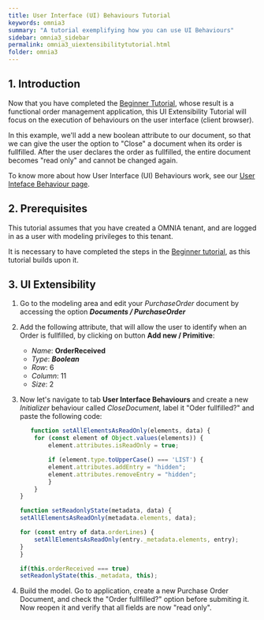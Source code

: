 ```yaml
---
title: User Interface (UI) Behaviours Tutorial
keywords: omnia3
summary: "A tutorial exemplifying how you can use UI Behaviours"
sidebar: omnia3_sidebar
permalink: omnia3_uiextensibilitytutorial.html
folder: omnia3
---
```



## 1. Introduction

Now that you have completed the [Beginner Tutorial](https://docs.omnialowcode.com/omnia3_beginnertutorial.html), whose result is a functional order management application, this UI Extensibility Tutorial will focus on the execution of behaviours on the user interface (client browser).

In this example, we'll add a new boolean attribute to our document, so that we can give the user the option to "Close" a document when its order is fullfilled. After the user declares the order as fullfilled, the entire document becomes "read only" and cannot be changed again.

To know more about how User Interface (UI) Behaviours work, see our [User Inteface Behaviour page](omnia3_modeler_uibehaviours.html).

## 2. Prerequisites

This tutorial assumes that you have created a OMNIA tenant, and are logged in as a user with modeling privileges to this tenant.

It is necessary to have completed the steps in the  [Beginner tutorial](https://docs.omnialowcode.com/omnia3_beginnertutorial.html), as this tutorial builds upon it.

## 3. UI Extensibility

1. Go to the modeling area and edit your *PurchaseOrder* document by accessing the option ***Documents / PurchaseOrder***

2. Add the following attribute, that will allow the user to identify when an Order is fullfilled, by clicking on button **Add new / Primitive**: 

    - *Name*: **OrderReceived**
    - *Type*: ***Boolean***
    - *Row*: 6
    - *Column*: 11
    - *Size*: 2
    
    
3. Now let's navigate to tab **User Interface Behaviours** and create a new *Initializer* behaviour called *CloseDocument*, label it "Oder fullfilled?" and paste the following code:

    ```JavaScript
       function setAllElementsAsReadOnly(elements, data) {
	    for (const element of Object.values(elements)) {
		    element.attributes.isReadOnly = true;

		    if (element.type.toUpperCase() === 'LIST') {
		    element.attributes.addEntry = "hidden";
		    element.attributes.removeEntry = "hidden";
		    }
	    }
    }

    function setReadonlyState(metadata, data) {
    setAllElementsAsReadOnly(metadata.elements, data);

    for (const entry of data.orderLines) {
	    setAllElementsAsReadOnly(entry._metadata.elements, entry);
    }
    }

    if(this.orderReceived === true)
    setReadonlyState(this._metadata, this);    
    ```
    
5. Build the model. Go to application, create a new Purchase Order Document, and check the "Order fullfilled?" option before submiting it. Now reopen it and verify that all fields are now "read only".
